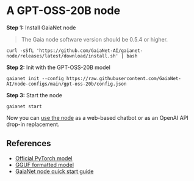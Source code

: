 # A GPT-OSS-20B node

**Step 1:** Install GaiaNet node

> The  Gaia node software version should be 0.5.4 or higher. 

```
curl -sSfL 'https://github.com/GaiaNet-AI/gaianet-node/releases/latest/download/install.sh' | bash
```

**Step 2:** Init with the GPT-OSS-20B model

```
gaianet init --config https://raw.githubusercontent.com/GaiaNet-AI/node-configs/main/gpt-oss-20b/config.json
```


**Step 3:** Start the node

```
gaianet start
```

Now you can [use the node](https://docs.gaianet.ai/user-guide/mynode) as a web-based chatbot or as an OpenAI API drop-in replacement.

## References

* [Official PyTorch model](https://huggingface.co/openai/gpt-oss-20b)
* [GGUF formatted model](https://huggingface.co/gaianet/gpt-oss-20b-GGUF/)
* [GaiaNet node quick start guide](https://docs.gaianet.ai/node-guide/quick-start)
